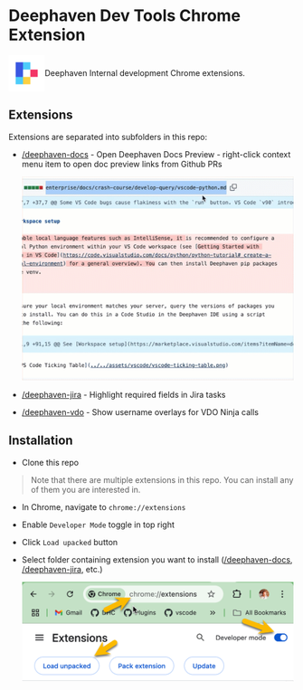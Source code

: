 # Deephaven Dev Tools Chrome Extension

<div style="display:flex;align-items:center">
  <img src="dh-logo-128.svg" width="64"/>
  Deephaven Internal development Chrome extensions.
</div>

## Extensions

Extensions are separated into subfolders in this repo:

- [/deephaven-docs](deephaven-docs) - Open Deephaven Docs Preview - right-click context menu item to open doc preview links from Github PRs

  ![Open Deephaven Docs Preview](docs/open-deephaven-docs-preview.gif)

- [/deephaven-jira](deephaven-jira) - Highlight required fields in Jira tasks

- [/deephaven-vdo](deephaven-vdo) - Show username overlays for VDO Ninja calls

## Installation

- Clone this repo

> Note that there are multiple extensions in this repo. You can install any of them you are interested in.

- In Chrome, navigate to `chrome://extensions`
- Enable `Developer Mode` toggle in top right
- Click `Load upacked` button
- Select folder containing extension you want to install ([/deephaven-docs](deephaven-docs), [/deephaven-jira](deephaven-jira), etc.)

  ![Load unpacked extension](docs/load-unpacked.png)
